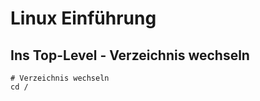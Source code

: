 # Linux Einführung 

## Ins Top-Level - Verzeichnis wechseln 

```
# Verzeichnis wechseln 
cd /


```

